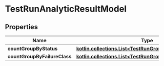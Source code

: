 
# TestRunAnalyticResultModel

## Properties
| Name | Type | Description | Notes |
| ------------ | ------------- | ------------- | ------------- |
| **countGroupByStatus** | [**kotlin.collections.List&lt;TestRunGroupByStatusModel&gt;**](TestRunGroupByStatusModel.md) |  |  [optional] |
| **countGroupByFailureClass** | [**kotlin.collections.List&lt;TestRunGroupByFailureClassModel&gt;**](TestRunGroupByFailureClassModel.md) |  |  [optional] |



